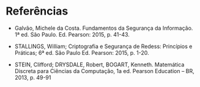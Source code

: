 <h1>Referências</h1>

* Galvão, Michele da Costa. Fundamentos da Segurança da Informação. 1ª ed. São Paulo. Ed. Pearson: 2015, p. 41-43.

* STALLINGS, William; Criptografia e Segurança de Redess: Princípios e Práticas; 6ª ed. São Paulo Ed. Pearson: 2015, p. 1-20.

* STEIN, Clifford; DRYSDALE, Robert, BOGART, Kenneth. Matemática Discreta para Ciências da Computação, 1a ed. Pearson Education – BR, 2013, p. 49-91